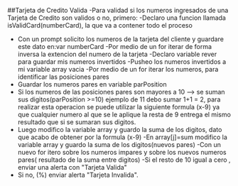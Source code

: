 ##Tarjeta de Credito Valida
-Para validad si los numeros ingresados de una Tarjeta de Credito son validos o no, primero:
-Declaro una funcion llamada isValidCard(numberCard), la que va a contener todo el proceso
- Con un prompt solicito los numeros de la tarjeta del cliente y guardare este dato en:var numberCard
-Por medio de un for iterar de forma inversa la extencion del numero de la tarjeta
-Declaro variable rever para guardar mis  numeros invertidos
-Pusheo los numeros invertidos a mi variable array vacia
-Por medio de un for iterar los  numeros, para identificar las posiciones pares
- Guardar los numeros pares en variable parPosition 
- Si los numeros de las posiciones pares son mayores a 10 --> se suman sus digitos(parPosition >=10)
 ejemplo de 11 debo sumar 1+1 = 2, para realizar esta operacion se puede utilizar la siguiente formula (x-9) ya que cualquier numero al que se le aplique la resta de 9 entrega el mismo resultado que si se sumaran sus digitos.
 - Luego modifico la  variable array y guardo la suma de los digitos, dato que acabo de obtener por la formula (x-9)
 -En array[j]=sum   modifico la  variable array y guardo la suma de los digitos(nuevos pares)
 -Con un nuevo for itero sobre los numeros impares y sobre los nuevos numeros pares( resultado de la suma entre digitos)
 -Si el resto de 10 igual a cero , enviar una alerta con "Tarjeta  Valida"
 - Si no, (%) enviar alerta "Tarjeta Invalida".
